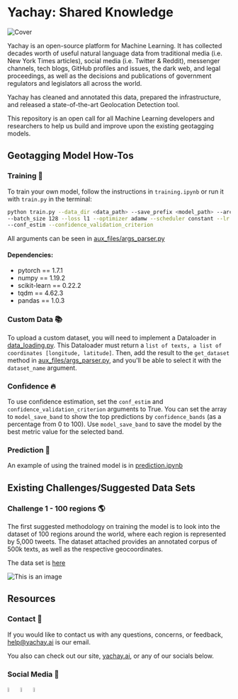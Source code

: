 # Yachay: Shared Knowledge

![Cover](https://user-images.githubusercontent.com/29067628/197814413-90cc6585-4580-48a8-88e4-ee2413198a09.png)


Yachay is an open-source platform for Machine Learning. It has collected decades worth of useful natural language data from traditional media (i.e. New York Times articles), social media (i.e. Twitter & Reddit), messenger channels, tech blogs, GitHub profiles and issues, the dark web, and legal proceedings, as well as the decisions and publications of government regulators and legislators all across the world.

Yachay has cleaned and annotated this data, prepared the infrastructure, and released a state-of-the-art Geolocation Detection tool. 

This repository is an open call for all Machine Learning developers and researchers to help us build and improve upon the existing geotagging models. 

## Geotagging Model How-Tos 

### Training 💪
To train your own model, follow the instructions in `training.ipynb` or run it with `train.py` in the terminal:
```bash
python train.py --data_dir <data_path> --save_prefix <model_path> --arch char_lstm --split_uids
--batch_size 128 --loss l1 --optimizer adamw --scheduler constant --lr 5e-4 --num_epoch 10 
--conf_estim --confidence_validation_criterion
```

All arguments can be seen in [aux_files/args_parser.py](./aux_files/args_parser.py)

#### Dependencies:
- pytorch == 1.7.1
- numpy == 1.19.2
- scikit-learn == 0.22.2
- tqdm == 4.62.3
- pandas == 1.0.3

### Custom Data 📚
To upload a custom dataset, you will need to implement a Dataloader in [data_loading.py](./data_loading.py). This Dataloader must return a `list of texts, a list of coordinates [longitude, latitude]`. Then, add the result to the `get_dataset` method in [aux_files/args_parser.py](./aux_files/args_parser.py), and you'll be able to select it with the `dataset_name` argument.

### Confidence 🔥
To use confidence estimation, set the `conf_estim` and `confidence_validation_criterion` arguments to True. You can set the array to `model_save_band` to show the top predictions by `confidence_bands` (as a percentage from 0 to 100).
Use `model_save_band` to save the model by the best metric value for the selected band.

### Prediction 🔮
An example of using the trained model is in [prediction.ipynb](./prediction.ipynb)

## Existing Challenges/Suggested Data Sets
### Challenge 1 - 100 regions 🌎

The first suggested methodology on training the model is to look into the dataset of 100 regions around the world, where each region is represented by 5,000 tweets. The dataset attached provides an annotated corpus of 500k texts, as well as the respective geocoordinates.

The data set is [here](https://drive.google.com/file/d/1J5ducw8O628wyXD7qdcvop2pyNbq26tO/view?usp=sharing)


![This is an image](https://media.tenor.com/lOPTx_JZJ3gAAAAC/the-office-steve-carell.gif)

## Resources
### Contact 📩

If you would like to contact us with any questions, concerns, or feedback, help@yachay.ai is our email.

You also can check out our site, [yachay.ai](https://www.yachay.ai/), or any of our socials below.

### Social Media 📱


<a href="https://discord.gg/msWFtcfmwe"><img src="https://cdn-icons-png.flaticon.com/512/3670/3670157.png" width=5% height=5%></img></a>     <a href="https://twitter.com/YachayAi"><img src="https://cdn-icons-png.flaticon.com/128/3670/3670151.png" width=5% height=5%></img></a>     <a href="https://www.reddit.com/user/yachay_ai"><img src="https://cdn-icons-png.flaticon.com/512/3670/3670226.png" width=5% height=5%></img></a>

